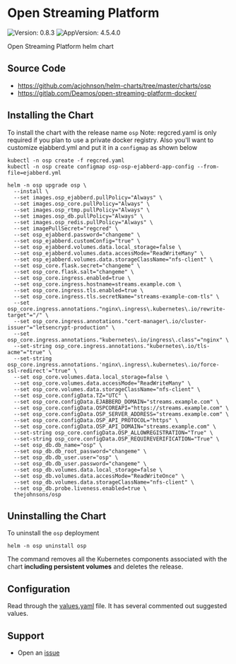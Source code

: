 # Open Streaming Platform

![Version: 0.8.3](https://img.shields.io/badge/Version-0.8.3-informational?style=flat-square) ![AppVersion: 4.5.4.0](https://img.shields.io/badge/AppVersion-4.5.4.0-informational?style=flat-square)

Open Streaming Platform helm chart

## Source Code

* <https://github.com/acjohnson/helm-charts/tree/master/charts/osp>
* <https://gitlab.com/Deamos/open-streaming-platform-docker/>

## Installing the Chart

To install the chart with the release name `osp`
Note: regcred.yaml is only required if you plan to use a private docker registry. Also you'll want to customize ejabberd.yml and put it in a `configmap` as shown below

```console
kubectl -n osp create -f regcred.yaml
kubectl -n osp create configmap osp-osp-ejabberd-app-config --from-file=ejabberd.yml

helm -n osp upgrade osp \
  --install \
  --set images.osp_ejabberd.pullPolicy="Always" \
  --set images.osp_core.pullPolicy="Always" \
  --set images.osp_rtmp.pullPolicy="Always" \
  --set images.osp_db.pullPolicy="Always" \
  --set images.osp_redis.pullPolicy="Always" \
  --set imagePullSecret="regcred" \
  --set osp_ejabberd.password="changeme" \
  --set osp_ejabberd.customConfig="true" \
  --set osp_ejabberd.volumes.data.local_storage=false \
  --set osp_ejabberd.volumes.data.accessMode="ReadWriteMany" \
  --set osp_ejabberd.volumes.data.storageClassName="nfs-client" \
  --set osp_core.flask.secret="changeme" \
  --set osp_core.flask.salt="changeme" \
  --set osp_core.ingress.enabled=true \
  --set osp_core.ingress.hostname=streams.example.com \
  --set osp_core.ingress.tls.enabled=true \
  --set osp_core.ingress.tls.secretName="streams-example-com-tls" \
  --set osp_core.ingress.annotations."nginx\.ingress\.kubernetes\.io/rewrite-target"="/" \
  --set osp_core.ingress.annotations."cert-manager\.io/cluster-issuer"="letsencrypt-production" \
  --set osp_core.ingress.annotations."kubernetes\.io/ingress\.class"="nginx" \
  --set-string osp_core.ingress.annotations."kubernetes\.io/tls-acme"="true" \
  --set-string osp_core.ingress.annotations.'nginx\.ingress\.kubernetes\.io/force-ssl-redirect'="true" \
  --set osp_core.volumes.data.local_storage=false \
  --set osp_core.volumes.data.accessMode="ReadWriteMany" \
  --set osp_core.volumes.data.storageClassName="nfs-client" \
  --set osp_core.configData.TZ="UTC" \
  --set osp_core.configData.EJABBERD_DOMAIN="streams.example.com" \
  --set osp_core.configData.OSPCOREAPI="https://streams.example.com" \
  --set osp_core.configData.OSP_SERVER_ADDRESS="streams.example.com" \
  --set osp_core.configData.OSP_API_PROTOCOL="https" \
  --set osp_core.configData.OSP_API_DOMAIN="streams.example.com" \
  --set-string osp_core.configData.OSP_ALLOWREGISTRATION="True" \
  --set-string osp_core.configData.OSP_REQUIREVERIFICATION="True" \
  --set osp_db.db_name="osp" \
  --set osp_db.db_root_password="changeme" \
  --set osp_db.db_user.user="osp" \
  --set osp_db.db_user.password="changeme" \
  --set osp_db.volumes.data.local_storage=false \
  --set osp_db.volumes.data.accessMode="ReadWriteOnce" \
  --set osp_db.volumes.data.storageClassName="nfs-client" \
  --set osp_db.probe.liveness.enabled=true \
  thejohnsons/osp
```

## Uninstalling the Chart

To uninstall the `osp` deployment

```console
helm -n osp uninstall osp
```

The command removes all the Kubernetes components associated with the chart **including persistent volumes** and deletes the release.

## Configuration

Read through the [values.yaml](./values.yaml) file. It has several commented out suggested values.

## Support
- Open an [issue](https://github.com/acjohnson/helm-charts/issues/new/choose)
